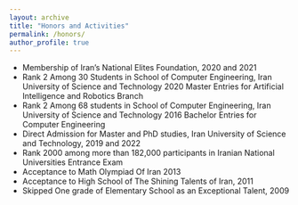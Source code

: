 ```yaml
---
layout: archive
title: "Honors and Activities"
permalink: /honors/
author_profile: true
---
```

- Membership of Iran’s National Elites Foundation, 2020 and 2021
- Rank 2 Among 30 Students in School of Computer Engineering, Iran University of Science and Technology 2020 Master Entries for Artificial Intelligence and Robotics Branch
- Rank 2 Among 68 students in School of Computer Engineering, Iran University of Science and Technology 2016 Bachelor Entries for Computer Engineering
- Direct Admission for Master and PhD studies, Iran University of Science and Technology, 2019 and 2022
- Rank 2000 among more than 182,000 participants in Iranian National Universities Entrance Exam
- Acceptance to Math Olympiad Of Iran 2013
- Acceptance to High School of The Shining Talents of Iran, 2011
- Skipped One grade of Elementary School as an Exceptional Talent, 2009
